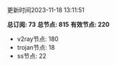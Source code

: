 更新时间2023-11-18 13:11:51

**总订阅: 73**
**总节点: 815**
**有效节点: 220**
- v2ray节点: 180
- trojan节点: 18
- ss节点: 22
